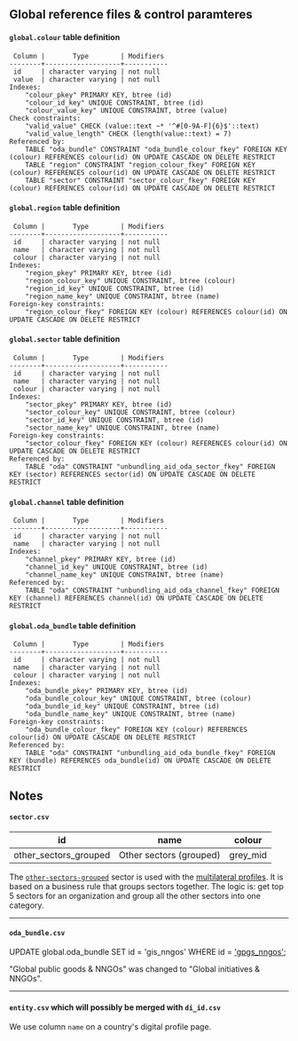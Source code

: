 ## Global reference files & control paramteres

#### `global.colour` table definition
```
 Column |       Type        | Modifiers 
--------+-------------------+-----------
 id     | character varying | not null
 value  | character varying | not null
Indexes:
    "colour_pkey" PRIMARY KEY, btree (id)
    "colour_id_key" UNIQUE CONSTRAINT, btree (id)
    "colour_value_key" UNIQUE CONSTRAINT, btree (value)
Check constraints:
    "valid_value" CHECK (value::text ~* '^#[0-9A-F]{6}$'::text)
    "valid_value_length" CHECK (length(value::text) = 7)
Referenced by:
    TABLE "oda_bundle" CONSTRAINT "oda_bundle_colour_fkey" FOREIGN KEY (colour) REFERENCES colour(id) ON UPDATE CASCADE ON DELETE RESTRICT
    TABLE "region" CONSTRAINT "region_colour_fkey" FOREIGN KEY (colour) REFERENCES colour(id) ON UPDATE CASCADE ON DELETE RESTRICT
    TABLE "sector" CONSTRAINT "sector_colour_fkey" FOREIGN KEY (colour) REFERENCES colour(id) ON UPDATE CASCADE ON DELETE RESTRICT
```
#### `global.region` table definition
```
 Column |       Type        | Modifiers 
--------+-------------------+-----------
 id     | character varying | not null
 name   | character varying | not null
 colour | character varying | not null
Indexes:
    "region_pkey" PRIMARY KEY, btree (id)  
    "region_colour_key" UNIQUE CONSTRAINT, btree (colour)
    "region_id_key" UNIQUE CONSTRAINT, btree (id)
    "region_name_key" UNIQUE CONSTRAINT, btree (name)
Foreign-key constraints:
    "region_colour_fkey" FOREIGN KEY (colour) REFERENCES colour(id) ON UPDATE CASCADE ON DELETE RESTRICT
```
#### `global.sector` table definition
```
 Column |       Type        | Modifiers 
--------+-------------------+-----------
 id     | character varying | not null
 name   | character varying | not null
 colour | character varying | not null
Indexes:
    "sector_pkey" PRIMARY KEY, btree (id)
    "sector_colour_key" UNIQUE CONSTRAINT, btree (colour)
    "sector_id_key" UNIQUE CONSTRAINT, btree (id)
    "sector_name_key" UNIQUE CONSTRAINT, btree (name)
Foreign-key constraints:
    "sector_colour_fkey" FOREIGN KEY (colour) REFERENCES colour(id) ON UPDATE CASCADE ON DELETE RESTRICT
Referenced by:
    TABLE "oda" CONSTRAINT "unbundling_aid_oda_sector_fkey" FOREIGN KEY (sector) REFERENCES sector(id) ON UPDATE CASCADE ON DELETE RESTRICT
```
#### `global.channel` table definition
```
 Column |       Type        | Modifiers 
--------+-------------------+-----------
 id     | character varying | not null
 name   | character varying | not null
Indexes:
    "channel_pkey" PRIMARY KEY, btree (id)
    "channel_id_key" UNIQUE CONSTRAINT, btree (id)
    "channel_name_key" UNIQUE CONSTRAINT, btree (name)
Referenced by:
    TABLE "oda" CONSTRAINT "unbundling_aid_oda_channel_fkey" FOREIGN KEY (channel) REFERENCES channel(id) ON UPDATE CASCADE ON DELETE RESTRICT
```
#### `global.oda_bundle` table definition
```
 Column |       Type        | Modifiers 
--------+-------------------+-----------
 id     | character varying | not null
 name   | character varying | not null
 colour | character varying | not null
Indexes:
    "oda_bundle_pkey" PRIMARY KEY, btree (id)
    "oda_bundle_colour_key" UNIQUE CONSTRAINT, btree (colour)
    "oda_bundle_id_key" UNIQUE CONSTRAINT, btree (id)
    "oda_bundle_name_key" UNIQUE CONSTRAINT, btree (name)
Foreign-key constraints:
    "oda_bundle_colour_fkey" FOREIGN KEY (colour) REFERENCES colour(id) ON UPDATE CASCADE ON DELETE RESTRICT
Referenced by:
    TABLE "oda" CONSTRAINT "unbundling_aid_oda_bundle_fkey" FOREIGN KEY (bundle) REFERENCES oda_bundle(id) ON UPDATE CASCADE ON DELETE RESTRICT
```

## Notes

#### `sector.csv`

id|name|colour
---|---|---
other_sectors_grouped|Other sectors (grouped)|grey_mid

The [`other-sectors-grouped`](https://github.com/devinit/datahub-cms/blob/master/global/sector.csv#L16) sector is used with the [multilateral profiles](http://data.devinit.org/#!/multilaterals). It is based on a business rule that groups sectors together. The logic is: get top 5 sectors for an organization and group all the other sectors into one category.

---

#### `oda_bundle.csv`

UPDATE global.oda_bundle
SET id = 'gis_nngos' WHERE id = ['gpgs_nngos'](https://github.com/devinit/datahub-cms/blob/master/global/bundle.csv#L5);

"Global public goods & NNGOs" was changed to "Global initiatives & NNGOs".

---

#### `entity.csv` which will possibly be merged with `di_id.csv`

We use column `name` on a country's digital profile page.
